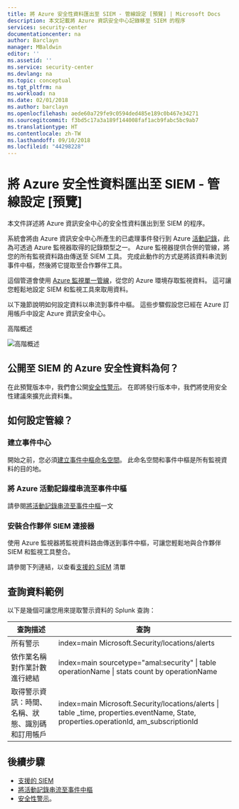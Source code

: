 ```yaml
---
title: 將 Azure 安全性資料匯出至 SIEM - 管線設定 [預覽] | Microsoft Docs
description: 本文記載將 Azure 資訊安全中心記錄移至 SIEM 的程序
services: security-center
documentationcenter: na
author: Barclayn
manager: MBaldwin
editor: ''
ms.assetid: ''
ms.service: security-center
ms.devlang: na
ms.topic: conceptual
ms.tgt_pltfrm: na
ms.workload: na
ms.date: 02/01/2018
ms.author: barclayn
ms.openlocfilehash: aede60a729fe9c0594ded485e189c0b467e34271
ms.sourcegitcommit: f3bd5c17a3a189f144008faf1acb9fabc5bc9ab7
ms.translationtype: HT
ms.contentlocale: zh-TW
ms.lasthandoff: 09/10/2018
ms.locfileid: "44298228"
---
```

# <a name="azure-security-data-export-to-siem--pipeline-configuration-preview"></a>將 Azure 安全性資料匯出至 SIEM - 管線設定 [預覽]

本文件詳述將 Azure 資訊安全中心的安全性資料匯出到至 SIEM 的程序。

系統會將由 Azure 資訊安全中心所產生的已處理事件發行到 Azure [活動記錄](../monitoring-and-diagnostics/monitoring-overview-activity-logs.md)，此為可透過 Azure 監視器取得的記錄類型之一。 Azure 監視器提供合併的管線，將您的所有監視資料路由傳送至 SIEM 工具。 完成此動作的方式是將該資料串流到事件中樞，然後將它提取至合作夥伴工具。

這個管道會使用 [Azure 監視單一管線](../monitoring-and-diagnostics/monitor-stream-monitoring-data-event-hubs.md)，從您的 Azure 環境存取監視資料。 這可讓您輕鬆地設定 SIEM 和監視工具來取用資料。

以下幾節說明如何設定資料以串流到事件中樞。 這些步驟假設您已經在 Azure 訂用帳戶中設定 Azure 資訊安全中心。

高階概述

![高階概述](media/security-center-export-data-to-siem/overview.png)

## <a name="what-is-the-azure-security-data-exposed-to-siem"></a>公開至 SIEM 的 Azure 安全性資料為何？

在此預覽版本中，我們會公開[安全性警示](../security-center/security-center-managing-and-responding-alerts.md)。 在即將發行版本中，我們將使用安全性建議來擴充此資料集。

## <a name="how-to-setup-the-pipeline"></a>如何設定管線？ 

### <a name="create-an-event-hub"></a>建立事件中心 

開始之前，您必須[建立事件中樞命名空間](../event-hubs/event-hubs-create.md)。 此命名空間和事件中樞是所有監視資料的目的地。

### <a name="stream-the-azure-activity-log-to-event-hubs"></a>將 Azure 活動記錄檔串流至事件中樞

請參閱[將活動記錄串流至事件中樞](../monitoring-and-diagnostics/monitoring-stream-activity-logs-event-hubs.md)一文

### <a name="install-a-partner-siem-connector"></a>安裝合作夥伴 SIEM 連接器 

使用 Azure 監視器將監視資料路由傳送到事件中樞，可讓您輕鬆地與合作夥伴 SIEM 和監視工具整合。

請參閱下列連結，以查看[支援的 SIEM](../monitoring-and-diagnostics/monitor-stream-monitoring-data-event-hubs.md#what-can-i-do-with-the-monitoring-data-being-sent-to-my-event-hub) 清單

## <a name="example-for-querying-data"></a>查詢資料範例 

以下是幾個可讓您用來提取警示資料的 Splunk 查詢：

| **查詢描述**                                | **查詢**                                                                                                                              |
|---------------------------------------------------------|----------------------------------------------------------------------------------------------------------------------------------------|
| 所有警示                                              | index=main Microsoft.Security/locations/alerts                                                                                         |
| 依作業名稱對作業計數進行總結             | index=main sourcetype="amal:security" \| table operationName \| stats count by operationName                                |
| 取得警示資訊：時間、名稱、狀態、識別碼和訂用帳戶 | index=main Microsoft.Security/locations/alerts \| table \_time, properties.eventName, State, properties.operationId, am_subscriptionId |


## <a name="next-steps"></a>後續步驟

- [支援的 SIEM](../monitoring-and-diagnostics/monitor-stream-monitoring-data-event-hubs.md#what-can-i-do-with-the-monitoring-data-being-sent-to-my-event-hub)
- [將活動記錄串流至事件中樞](../monitoring-and-diagnostics/monitoring-stream-activity-logs-event-hubs.md)
- [安全性警示](../security-center/security-center-managing-and-responding-alerts.md)。